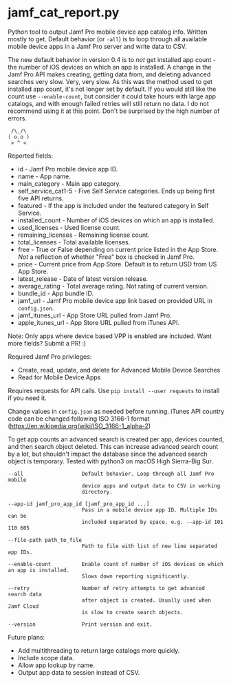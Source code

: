 # jamf_cat_report.py  
Python tool to output Jamf Pro mobile device app catalog info. Written mostly to get. Default behavior (or `-all`) is to loop through all available mobile device apps in a Jamf Pro server and write data to CSV.

The new default behavior in version 0.4 is to *not* get installed app count - the number of iOS devices on which an app is installed. A change in the Jamf Pro API makes creating, getting data from, and deleting advanced searches very slow. Very, very slow. As this was the method used to get installed app count, it's not longer set by default. If you would still like the count use `--enable-count`, but consider it could take hours with large app catalogs, and with enough failed retries will still return no data. I do not recommend using it at this point. Don't be surprised by the high number of errors.

```
 /\_/\
( o.o )
 > ^ <
```

Reported fields:
- id - Jamf Pro mobile device app ID. 
- name - App name. 
- main_category - Main app category.
- self_service_cat1-5 - Five Self Service categories. Ends up being first five API returns.
- featured - If the app is included under the featured category in Self Service.
- installed_count - Number of iOS devices on which an app is installed.
- used_licenses - Used license count. 
- remaining_licenses - Remaining license count. 
- total_licenses - Total available licenses.
- free - True or False depending on current price listed in the App Store. *Not* a reflection of whether "Free" box is checked in Jamf Pro. 
- price - Current price from App Store. Default is to return USD from US App Store.
- latest_release - Date of latest version release. 
- average_rating - Total average rating. Not rating of current version.
- bundle_id - App bundle ID.
- jamf_url - Jamf Pro mobile device app link based on provided URL in `config.json`.
- jamf_itunes_url - App Store URL pulled from Jamf Pro.
- apple_itunes_url - App Store URL pulled from iTunes API.

Note: Only apps where device based VPP is enabled are included. Want more fields? Submit a PR! :)  

Required Jamf Pro privileges:
- Create, read, update, and delete for Advanced Mobile Device Searches
- Read for Mobile Device Apps

Requires requests for API calls. Use `pip install --user requests` to install if you need it.  

Change values in `config.json` as needed before running. iTunes API country code can be changed following ISO 3166-1 format (https://en.wikipedia.org/wiki/ISO_3166-1_alpha-2)  

To get app counts an advanced search is created per app, devices counted, and then search object deleted. This can increase advanced search count by a lot, but shouldn't impact the database since the advanced search object is temporary. Tested with python3 on macOS High Sierra-Big Sur.  

```
--all                   Default behavior. Loop through all Jamf Pro mobile
                        device apps and output data to CSV in working
                        directory.

--app-id jamf_pro_app_id [jamf_pro_app_id ...]
                        Pass in a mobile device app ID. Multiple IDs can be
                        included separated by space. e.g. --app-id 101 110 605

--file-path path_to_file
                        Path to file with list of new line separated app IDs.

--enable-count          Enable count of number of iOS devices on which an app is installed.
                        Slows down reporting significantly.

--retry                 Number of retry attempts to get advanced search data
                        after object is created. Usually used when Jamf Cloud
                        is slow to create search objects.

--version               Print version and exit.
```

Future plans:
- Add multithreading to return large catalogs more quickly.
- Include scope data.
- Allow app lookup by name.
- Output app data to session instead of CSV.
